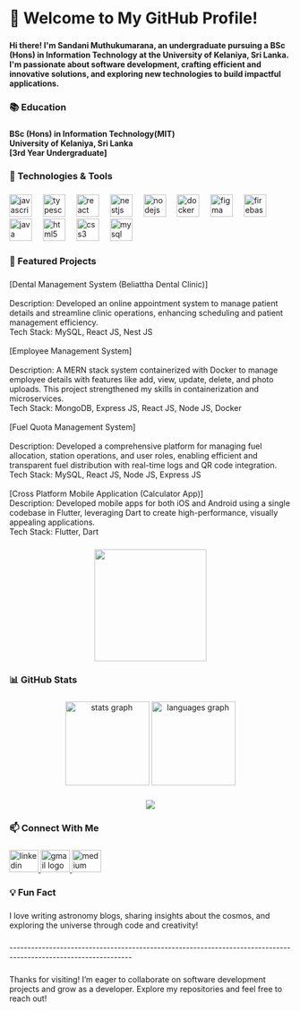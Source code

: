 <h1 align="left">👋 Welcome to My GitHub Profile!</h1>

###

<h4 align="left">Hi there! I'm Sandani Muthukumarana, an undergraduate pursuing a BSc (Hons) in Information Technology at the University of Kelaniya, Sri Lanka. I'm passionate about software development, crafting efficient and innovative solutions, and exploring new technologies to build impactful applications.</h4>

###

<h3 align="left">📚 Education</h3>

###

<h4 align="left">BSc (Hons) in Information Technology(MIT)<br>University of Kelaniya, Sri Lanka<br>[3rd Year Undergraduate]</h4>

###

<h3 align="left">🔧 Technologies & Tools</h3>

###

<div align="left">
  <img src="https://cdn.jsdelivr.net/gh/devicons/devicon/icons/javascript/javascript-original.svg" height="40" alt="javascript logo"  />
  <img width="12" />
  <img src="https://cdn.jsdelivr.net/gh/devicons/devicon/icons/typescript/typescript-original.svg" height="40" alt="typescript logo"  />
  <img width="12" />
  <img src="https://cdn.jsdelivr.net/gh/devicons/devicon/icons/react/react-original.svg" height="40" alt="react logo"  />
  <img width="12" />
  <img src="https://cdn.jsdelivr.net/gh/devicons/devicon/icons/nestjs/nestjs-original.svg" height="40" alt="nestjs logo"  />
  <img width="12" />
  <img src="https://cdn.jsdelivr.net/gh/devicons/devicon/icons/nodejs/nodejs-original.svg" height="40" alt="nodejs logo"  />
  <img width="12" />
  <img src="https://cdn.jsdelivr.net/gh/devicons/devicon/icons/docker/docker-original.svg" height="40" alt="docker logo"  />
  <img width="12" />
  <img src="https://cdn.jsdelivr.net/gh/devicons/devicon/icons/figma/figma-original.svg" height="40" alt="figma logo"  />
  <img width="12" />
  <img src="https://cdn.jsdelivr.net/gh/devicons/devicon/icons/firebase/firebase-plain.svg" height="40" alt="firebase logo"  />
  <img width="12" />
  <img src="https://cdn.jsdelivr.net/gh/devicons/devicon/icons/java/java-original.svg" height="40" alt="java logo"  />
  <img width="12" />
  <img src="https://cdn.jsdelivr.net/gh/devicons/devicon/icons/html5/html5-original.svg" height="40" alt="html5 logo"  />
  <img width="12" />
  <img src="https://cdn.jsdelivr.net/gh/devicons/devicon/icons/css3/css3-original.svg" height="40" alt="css3 logo"  />
  <img width="12" />
  <img src="https://cdn.jsdelivr.net/gh/devicons/devicon/icons/mysql/mysql-original.svg" height="40" alt="mysql logo"  />
</div>

###

<h3 align="left">🌟 Featured Projects</h3>

###

<p align="left">[Dental Management System (Beliattha Dental Clinic)]<br><br>Description: Developed an online appointment system to manage patient details and streamline clinic operations, enhancing scheduling and patient management efficiency.<br>Tech Stack: MySQL, React JS, Nest JS<br><br>[Employee Management System]<br><br>Description: A MERN stack system containerized with Docker to manage employee details with features like add, view, update, delete, and photo uploads. This project strengthened my skills in containerization and microservices.<br>Tech Stack: MongoDB, Express JS, React JS, Node JS, Docker<br><br>[Fuel Quota Management System]<br><br>Description: Developed a comprehensive platform for managing fuel allocation, station operations, and user roles, enabling efficient and transparent fuel distribution with real-time logs and QR code integration.<br>Tech Stack: MySQL, React JS, Node JS, Express JS<br><br>[Cross Platform Mobile Application (Calculator App)]<br>Description: Developed mobile apps for both iOS and Android using a single codebase in Flutter, leveraging Dart to create high-performance, visually appealing applications.<br>Tech Stack: Flutter, Dart</p>

###

<div align="center">
  <img height="200" src="https://media.giphy.com/media/LD2ZJ0pdNmCxFikNQ5/giphy.gif?cid=ecf05e474igfa7ung76nv7aj5ri35hzi54fnc8ileoch90ka&ep=v1_gifs_search&rid=giphy.gif&ct=gedia.giphy.com/media/LD2ZJ0pdNmCxFikNQ5/giphy.gif?cid=ecf05e474igfa7ung76nv7aj5ri35hzi54fnc8ileoch90ka&ep=v1_gifs_search&rid=giphy.gif&ct=g"  />
</div>

###

<h3 align="left">📊 GitHub Stats</h3>

###

<div align="center">
  <img src="https://github-readme-stats.vercel.app/api?username=MuthukumaranaSM&hide_title=false&hide_rank=false&show_icons=true&include_all_commits=true&count_private=true&disable_animations=false&theme=dracula&locale=en&hide_border=false&order=1" height="150" alt="stats graph"  />
  <img src="https://github-readme-stats.vercel.app/api/top-langs?username=MuthukumaranaSM&locale=en&hide_title=false&layout=compact&card_width=320&langs_count=5&theme=dracula&hide_border=false&order=2" height="150" alt="languages graph"  />
</div>

###

<div align="center">
  <img src="https://profile-counter.glitch.me/MuthukumaranaSM/count.svg?"  />
</div>

###

<h3 align="left">📫 Connect With Me</h3>

###

<div align="left">
  <a href="https://www.linkedin.com/in/sandani-muthukumarana-80a259290/" target="_blank">
    <img src="https://raw.githubusercontent.com/maurodesouza/profile-readme-generator/master/src/assets/icons/social/linkedin/default.svg" width="52" height="40" alt="linkedin logo"  />
  </a>
  <a href="sandanimuthukumarana@gmail.com" target="_blank">
    <img src="https://raw.githubusercontent.com/maurodesouza/profile-readme-generator/master/src/assets/icons/social/gmail/default.svg" width="52" height="40" alt="gmail logo"  />
  </a>
  <a href="https://medium.com/@sandanimuthukumarana" target="_blank">
    <img src="https://raw.githubusercontent.com/maurodesouza/profile-readme-generator/master/src/assets/icons/social/medium/default.svg" width="52" height="40" alt="medium logo"  />
  </a>
</div>

###

<h3 align="left">💡 Fun Fact</h3>

###

<p align="left">I love writing astronomy blogs, sharing insights about the cosmos, and exploring the universe through code and creativity!</p>

###

<p align="left">----------------------------------------------------------------------------------------------------------------</p>

###

<p align="left">Thanks for visiting! I’m eager to collaborate on software development projects and grow as a developer. Explore my repositories and feel free to reach out!</p>

###
